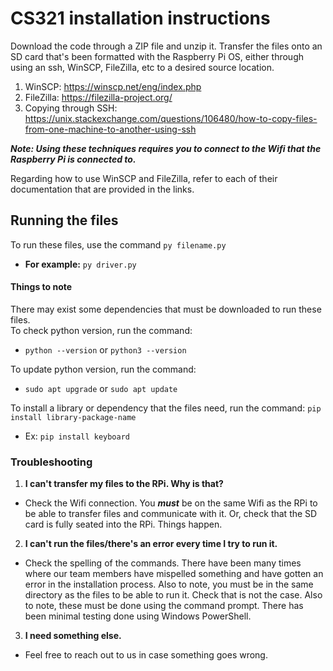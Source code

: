 # CS321 installation instructions
Download the code through a ZIP file and unzip it. Transfer the files onto an SD card that's been formatted with the Raspberry Pi OS, either through using an ssh, WinSCP, FileZilla, etc to a desired source location.

1) WinSCP: https://winscp.net/eng/index.php  
2) FileZilla: https://filezilla-project.org/  
3) Copying through SSH: https://unix.stackexchange.com/questions/106480/how-to-copy-files-from-one-machine-to-another-using-ssh  

***Note: Using these techniques requires you to connect to the Wifi that the Raspberry Pi is connected to.***  

Regarding how to use WinSCP and FileZilla, refer to each of their documentation that are provided in the links.  

## Running the files  
To run these files, use the command ```py filename.py```  
  - **For example:** ```py driver.py```  
  
#### Things to note
There may exist some dependencies that must be downloaded to run these files.  
To check python version, run the command: 
 - ```python --version``` or ```python3 --version```  
 
To update python version, run the command: 
  - ```sudo apt upgrade``` or ```sudo apt update```  

To install a library or dependency that the files need, run the command: ```pip install library-package-name```  
  - Ex: ```pip install keyboard```
  
### Troubleshooting
1) **I can't transfer my files to the RPi. Why is that?**
  - Check the Wifi connection. You ***must*** be on the same Wifi as the RPi to be able to transfer files and communicate with it. Or, check that the SD card is fully seated into the RPi. Things happen.  
2) **I can't run the files/there's an error every time I try to run it.**
  - Check the spelling of the commands. There have been many times where our team members have mispelled something and have gotten an error in the installation process.    Also to note, you must be in the same directory as the files to be able to run it. Check that is not the case. Also to note, these must be done using the command prompt. There has been minimal testing done using Windows PowerShell.  
3) **I need something else.**
  - Feel free to reach out to us in case something goes wrong.

